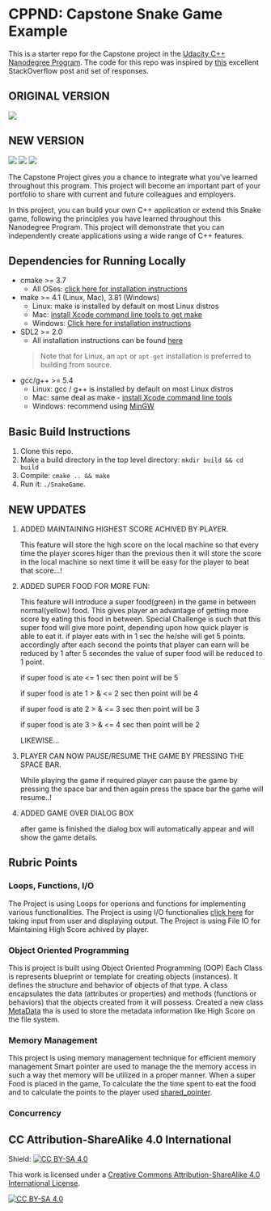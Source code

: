 # CPPND: Capstone Snake Game Example

This is a starter repo for the Capstone project in the [Udacity C++ Nanodegree Program](https://www.udacity.com/course/c-plus-plus-nanodegree--nd213). The code for this repo was inspired by [this](https://codereview.stackexchange.com/questions/212296/snake-game-in-c-with-sdl) excellent StackOverflow post and set of responses.
## ORIGINAL VERSION
<img src="snake_game_old.gif"/>


## NEW VERSION
<img src="snake_game.gif"/>
<img src="game_over_dialog.png"/>
<img src="game_over_with_high_score.png"/>

The Capstone Project gives you a chance to integrate what you've learned throughout this program. This project will become an important part of your portfolio to share with current and future colleagues and employers.

In this project, you can build your own C++ application or extend this Snake game, following the principles you have learned throughout this Nanodegree Program. This project will demonstrate that you can independently create applications using a wide range of C++ features.

## Dependencies for Running Locally
* cmake >= 3.7
  * All OSes: [click here for installation instructions](https://cmake.org/install/)
* make >= 4.1 (Linux, Mac), 3.81 (Windows)
  * Linux: make is installed by default on most Linux distros
  * Mac: [install Xcode command line tools to get make](https://developer.apple.com/xcode/features/)
  * Windows: [Click here for installation instructions](http://gnuwin32.sourceforge.net/packages/make.htm)
* SDL2 >= 2.0
  * All installation instructions can be found [here](https://wiki.libsdl.org/Installation)
  >Note that for Linux, an `apt` or `apt-get` installation is preferred to building from source. 
* gcc/g++ >= 5.4
  * Linux: gcc / g++ is installed by default on most Linux distros
  * Mac: same deal as make - [install Xcode command line tools](https://developer.apple.com/xcode/features/)
  * Windows: recommend using [MinGW](http://www.mingw.org/)

## Basic Build Instructions

1. Clone this repo.
2. Make a build directory in the top level directory: `mkdir build && cd build`
3. Compile: `cmake .. && make`
4. Run it: `./SnakeGame`.

## NEW UPDATES

1. ADDED MAINTAINING HIGHEST SCORE ACHIVED BY PLAYER.

    This feature will store the high score on the local machine so that every time the player scores higer than the previous then it will store the score in the local machine so next time it will be easy for the player to beat that score...!

2. ADDED SUPER FOOD FOR MORE FUN:

    This feature will introduce a super food(green) in the game in between normal(yellow) food.
    This gives player an advantage of getting more score by eating this food in between.
    Special Challenge is such that this super food will give more point, depending upon how quick player is able to eat it.
    if player eats with in 1 sec the he/she will get 5 points.
    accordingly after each second the points that player can earn will be reduced by 1
    after 5 secondes the value of super food will be reduced to 1 point.

    if super food is ate  <= 1 sec then point will be 5

    if super food is ate 1 > & <= 2 sec then point will be 4

    if super food is ate 2 > & <= 3 sec then point will be 3

    if super food is ate 3 > & <= 4 sec then point will be 2

    LIKEWISE...

3. PLAYER CAN NOW PAUSE/RESUME THE GAME BY PRESSING THE SPACE BAR.

    While playing the game if required player can pause the game by pressing the space bar and then again press the space bar the game will resume..!

4. ADDED GAME OVER DIALOG BOX

    after game is finished the dialog box will automatically appear and will show the game details.

## Rubric Points

### Loops, Functions, I/O
The Project is using Loops for operions and functions for implementing various functionalities.
The Project is using I/O functionalies [click here](https://github.com/surajtakale/CppND-Capstone-Snake-Game/blob/master/src/metadata.cpp#L37) for taking input from user and displaying output.
The Project is using File IO for Maintaining High Score achived by player.


### Object Oriented Programming
This is project is built using Object Oriented Programming (OOP)
Each Class is represents blueprint or template for creating objects (instances). It defines the structure and behavior of objects of that type. A class encapsulates the data (attributes or properties) and methods (functions or behaviors) that the objects created from it will possess.
Created a new class [MetaData](https://github.com/surajtakale/CppND-Capstone-Snake-Game/blob/master/src/metadata.h#L11)
tha is used to store the metadata information like High Score on the file system. 

### Memory Management
This project is using memory management technique for efficient memory management
Smart pointer are used to manage the the memory access in such a way thet memory will be utilized in a proper manner.
When a super Food is placed in the game,
To calculate the the time spent to eat the food and to calculate the points to the player used [shared_pointer](https://github.com/surajtakale/CppND-Capstone-Snake-Game/blob/master/src/game.cpp#L135).


### Concurrency

## CC Attribution-ShareAlike 4.0 International


Shield: [![CC BY-SA 4.0][cc-by-sa-shield]][cc-by-sa]

This work is licensed under a
[Creative Commons Attribution-ShareAlike 4.0 International License][cc-by-sa].

[![CC BY-SA 4.0][cc-by-sa-image]][cc-by-sa]

[cc-by-sa]: http://creativecommons.org/licenses/by-sa/4.0/
[cc-by-sa-image]: https://licensebuttons.net/l/by-sa/4.0/88x31.png
[cc-by-sa-shield]: https://img.shields.io/badge/License-CC%20BY--SA%204.0-lightgrey.svg

